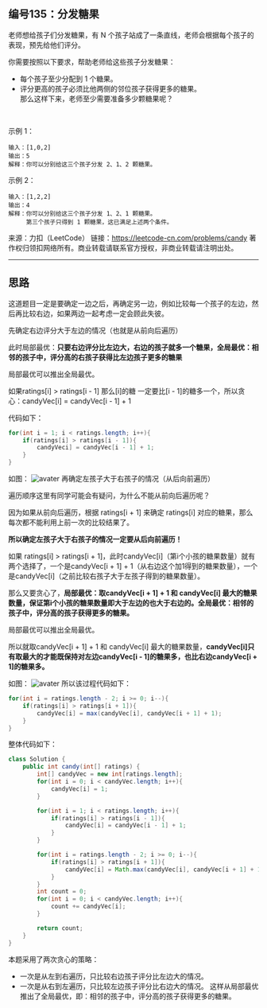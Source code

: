 ## 编号135：分发糖果
老师想给孩子们分发糖果，有 N 个孩子站成了一条直线，老师会根据每个孩子的表现，预先给他们评分。

你需要按照以下要求，帮助老师给这些孩子分发糖果：

* 每个孩子至少分配到 1 个糖果。
* 评分更高的孩子必须比他两侧的邻位孩子获得更多的糖果。
</br>那么这样下来，老师至少需要准备多少颗糖果呢？

 

示例 1：
```
输入：[1,0,2]
输出：5
解释：你可以分别给这三个孩子分发 2、1、2 颗糖果。
```
示例 2：
```
输入：[1,2,2]
输出：4
解释：你可以分别给这三个孩子分发 1、2、1 颗糖果。
     第三个孩子只得到 1 颗糖果，这已满足上述两个条件。
```
来源：力扣（LeetCode）
链接：https://leetcode-cn.com/problems/candy
著作权归领扣网络所有。商业转载请联系官方授权，非商业转载请注明出处。

---
## 思路
这道题目一定是要确定一边之后，再确定另一边，例如比较每一个孩子的左边，然后再比较右边，如果两边一起考虑一定会顾此失彼。

先确定右边评分大于左边的情况（也就是从前向后遍历）

此时局部最优：**只要右边评分比左边大，右边的孩子就多一个糖果，全局最优：相邻的孩子中，评分高的右孩子获得比左边孩子更多的糖果**

局部最优可以推出全局最优。

如果ratings[i] > ratings[i - 1] 那么[i]的糖 一定要比[i - 1]的糖多一个，所以贪心：candyVec[i] = candyVec[i - 1] + 1

代码如下：
```java
for(int i = 1; i < ratings.length; i++){
    if(ratings[i] > ratings[i - 1]){
        candyVeci] = candyVec[i - 1] + 1;
    }
}
```
如图：
![avater](https://camo.githubusercontent.com/70449883232e5300b4b31c96a324e6b05faa4c53273edd4d246a95668c155935/68747470733a2f2f696d672d626c6f672e6373646e696d672e636e2f32303230313131373131343931363837382e706e67)
再确定左孩子大于右孩子的情况（从后向前遍历）

遍历顺序这里有同学可能会有疑问，为什么不能从前向后遍历呢？

因为如果从前向后遍历，根据 ratings[i + 1] 来确定 ratings[i] 对应的糖果，那么每次都不能利用上前一次的比较结果了。

**所以确定左孩子大于右孩子的情况一定要从后向前遍历！**

如果 ratings[i] > ratings[i + 1]，此时candyVec[i]（第i个小孩的糖果数量）就有两个选择了，一个是candyVec[i + 1] + 1（从右边这个加1得到的糖果数量），一个是candyVec[i]（之前比较右孩子大于左孩子得到的糖果数量）。

那么又要贪心了，**局部最优：取candyVec[i + 1] + 1 和 candyVec[i] 最大的糖果数量，保证第i个小孩的糖果数量即大于左边的也大于右边的。全局最优：相邻的孩子中，评分高的孩子获得更多的糖果。**

局部最优可以推出全局最优。

所以就取candyVec[i + 1] + 1 和 candyVec[i] 最大的糖果数量，**candyVec[i]只有取最大的才能既保持对左边candyVec[i - 1]的糖果多，也比右边candyVec[i + 1]的糖果多。**

如图：
![avater](https://camo.githubusercontent.com/fd569cc320e81cf432c6fc90366c90d9a640edee14ef179f353063b931dd4afd/68747470733a2f2f696d672d626c6f672e6373646e696d672e636e2f32303230313131373131353635383739312e706e67)
所以该过程代码如下：
```java
for(int i = ratings.length - 2; i >= 0; i--){
    if(ratings[i] > ratings[i + 1]){
        candyVec[i] = max(candyVec[i], candyVec[i + 1] + 1);
    }
}
```
整体代码如下：
```java
class Solution {
    public int candy(int[] ratings) {
        int[] candyVec = new int[ratings.length];
        for(int i = 0; i < candyVec.length; i++){
            candyVec[i] = 1;
        }

        for(int i = 1; i < ratings.length; i++){
            if(ratings[i] > ratings[i - 1]){
                candyVec[i] = candyVec[i - 1] + 1;
            }
        }

        for(int i = ratings.length - 2; i >= 0; i--){
            if(ratings[i] > ratings[i + 1]){
                candyVec[i] = Math.max(candyVec[i], candyVec[i + 1] + 1);
            }
        }
        int count = 0;
        for(int i = 0; i < candyVec.length; i++){
            count += candyVec[i];
        }

        return count;
    }
}
```


本题采用了两次贪心的策略：

* 一次是从左到右遍历，只比较右边孩子评分比左边大的情况。
* 一次是从右到左遍历，只比较左边孩子评分比右边大的情况。
这样从局部最优推出了全局最优，即：相邻的孩子中，评分高的孩子获得更多的糖果。


